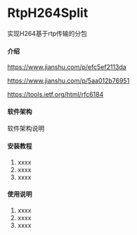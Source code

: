 # RtpH264Split
实现H264基于rtp传输的分包

#### 介绍
https://www.jianshu.com/p/efc5ef2113da

https://www.jianshu.com/p/5aa012b76951

https://tools.ietf.org/html/rfc6184

#### 软件架构
软件架构说明


#### 安装教程

1. xxxx
2. xxxx
3. xxxx

#### 使用说明

1. xxxx
2. xxxx
3. xxxx

